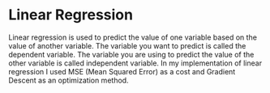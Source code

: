 # Linear Regression

Linear regression is used to predict the value of one variable based on the value of another variable.
The variable you want to predict is called the dependent variable. The variable you are using to predict the value of the other variable is
called independent variable.
In my implementation of linear regression I used MSE (Mean Squared Error) as a cost and Gradient Descent as an optimization method.

